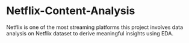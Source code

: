 # Netflix-Content-Analysis
Netflix is one of the most streaming platforms this project involves data analysis on Netflix dataset to derive meaningful insights using EDA.
